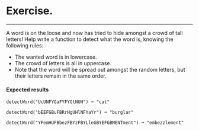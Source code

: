 # Exercise.

---

A word is on the loose and now has tried to hide amongst a crowd of tall letters! Help write a function to detect what the word is, knowing the following rules:

- The wanted word is in lowercase.
- The crowd of letters is all in uppercase.
- Note that the word will be spread out amongst the random letters, but their letters remain in the same order.

#### Expected results

```
detectWord("UcUNFYGaFYFYGtNUH") ➞ "cat"

detectWord("bEEFGBuFBRrHgUHlNFYaYr") ➞ "burglar"

detectWord("YFemHUFBbezFBYzFBYLleGBYEFGBMENTment") ➞ "embezzlement"
```
